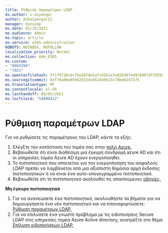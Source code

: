 ```yaml
---
title: Ρύθμιση παραμέτρων LDAP
ms.author: v-aiyengar
author: AshaIyengar21
manager: dansimp
ms.date: 01/15/2021
ms.audience: Admin
ms.topic: article
ms.service: o365-administration
ROBOTS: NOINDEX, NOFOLLOW
localization_priority: Normal
ms.collection: Adm_O365
ms.custom:
- "9004394"
- "7923"
ms.openlocfilehash: 3f1f9728cdcfbe5676e5afc45b2afe82836fed9c8907df3559ac7daec21194ed
ms.sourcegitcommit: b5f7da89a650d2915dc652449623c78be6247175
ms.translationtype: MT
ms.contentlocale: el-GR
ms.lasthandoff: 08/05/2021
ms.locfileid: "54090412"
---
```

# <a name="configure-ldap"></a>Ρύθμιση παραμέτρων LDAP

Για να ρυθμίσετε τις παραμέτρους του LDAP, κάντε τα εξής:

1. Ελέγξτε την κατάσταση του τομέα σας στην [πύλη Azure.](https://aka.ms/aadds-health)
1. Βεβαιωθείτε ότι είναι διαθέσιμη μια έγκυρη συνδρομή azure AD και ότι οι υπηρεσίες τομέα Azure AD έχουν ενεργοποιηθεί.
1. Το πιστοποιητικό που απαιτείται για την ενεργοποίηση του ασφαλούς LDAP πρέπει να λαμβάνεται από μια αξιόπιστη δημόσια αρχή έκδοσης πιστοποιητικών ή να είναι ένα αυτο-υπογεγραμμένο πιστοποιητικό.
1. Βεβαιωθείτε ότι το πιστοποιητικό ακολουθεί τις απαιτούμενες [οδηγίες.](https://docs.microsoft.com/azure/active-directory-domain-services/active-directory-ds-admin-guide-configure-secure-ldap#requirements-for-the-secure-ldap-certificate)

**Μη έγκυρο πιστοποιητικό**
1. Για να ανανεώσετε ένα πιστοποιητικό, ακολουθήστε τα βήματα για να δημιουργήσετε ένα νέο πιστοποιητικό και να επαναφορτώσετε: [Ρύθμιση παραμέτρων LDAP.](https://docs.microsoft.com/azure/active-directory-domain-services/tutorial-configure-ldaps?WT.mc_id=Portal-Microsoft_Azure_Support)
1. Για να επιλύσετε ένα γνωστό πρόβλημα με τις ειδοποιήσεις Secure LDAP στις υπηρεσίες τομέα Azure Active directory, ανατρέξτε στο θέμα [Επίλυση ειδοποιήσεων LDAP.](https://docs.microsoft.com/azure/active-directory-domain-services/alert-ldaps?WT.mc_id=Portal-Microsoft_Azure_Support)
